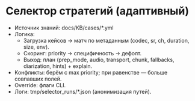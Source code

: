 # Селектор стратегий (адаптивный)

- Источник знаний: docs/KB/cases/*.yml
- Логика:
  - Загрузка кейсов → матч по метаданным (codec, sr, ch, duration, size, env).
  - Скоринг: priority → специфичность → дефолт.
  - Выход: план (prep_mode, audio, transport, chunk, fallbacks, diarization, hints) + explain.
- Конфликты: берём с max priority; при равенстве — больше совпавших полей.
- Override: флаги CLI.
- Логи: tmp/selector_runs/*.json (анонимизация путей).
